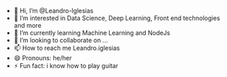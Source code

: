 - 👋 Hi, I’m @Leandro-Iglesias
- 👀 I’m interested in Data Science, Deep Learning, Front end technologies and more  
- 🌱 I’m currently learning Machine Learning and NodeJs
- 💞️ I’m looking to collaborate on ...
- 📫 How to reach me Leandro.iglesias
- 😄 Pronouns: he/her
- ⚡ Fun fact: i know how to play guitar 

<!---
Leandro-Iglesias/Leandro-Iglesias is a ✨ special ✨ repository because its `README.md` (this file) appears on your GitHub profile.
You can click the Preview link to take a look at your changes.
--->
